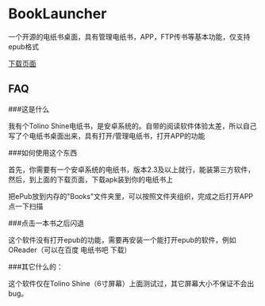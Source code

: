 # BookLauncher

一个开源的电纸书桌面，具有管理电纸书，APP，FTP传书等基本功能，仅支持epub格式

[下载页面](https://github.com/ZYFDroid/BookLauncher/releases)

FAQ
-

###这是什么

我有个Tolino Shine电纸书，是安卓系统的。自带的阅读软件体验太差，所以自己写了个电纸书桌面出来，具有打开/管理电纸书，打开APP的功能

###如何使用这个东西

首先，你需要有一个安卓系统的电纸书，版本2.3及以上就行，能装第三方软件，然后，到上面的下载页面，下载apk装到你的电纸书上

把ePub放到内存的"Books"文件夹里，可以按照文件夹组织，完成之后打开APP点一下扫描

###点击一本书之后闪退

这个软件没有打开epub的功能，需要再安装一个能打开epub的软件，例如OReader（可以在百度 电纸书吧 下载）

###其它什么的：

这个软件仅在Tolino Shine（6寸屏幕）上面测试过，其它屏幕大小不保证不会出bug。